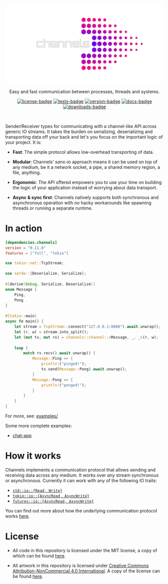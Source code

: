 [crates-io]: https://crates.io/crates/channels
[docs-rs]: https://docs.rs/channels/latest/channels
[github-actions]: https://github.com/threadexio/channels-rs/actions/workflows/ci.yaml

[license-badge]: https://img.shields.io/github/license/threadexio/channels-rs?style=for-the-badge&logo=github&label=license&labelColor=%23000&color=%236e00f2
[tests-badge]: https://img.shields.io/github/actions/workflow/status/threadexio/channels-rs/ci.yaml?style=for-the-badge&logo=github&label=tests&labelColor=%23000&color=%239500d6
[version-badge]: https://img.shields.io/crates/v/channels?style=for-the-badge&logo=rust&label=crates.io&labelColor=%23000&color=%23bc00ba
[docs-badge]: https://img.shields.io/docsrs/channels?style=for-the-badge&logo=docs.rs&labelColor=%23000&color=%23e2009e
[downloads-badge]: https://img.shields.io/crates/d/channels?style=for-the-badge&label=downloads&labelColor=%23000&color=%23ff0089

<div align="center">
  <img src="assets/logo.transparent.svg" alt="logo" width="640">

  <p>
    Easy and fast communication between processes, threads and systems.
  </p>

  [![license-badge]][crates-io]
  [![tests-badge]][github-actions]
  [![version-badge]][crates-io]
  [![docs-badge]][docs-rs]
  [![downloads-badge]][crates-io]

</div>

<br>

Sender/Receiver types for communicating with a channel-like API across generic IO streams. It takes the burden on serializing, deserializing and transporting data off your back and let's you focus on the important logic of your project. It is:

- **Fast**: The simple protocol allows low-overhead transporting of data.

- **Modular**: Channels' _sans-io_ approach means it can be used on top of any medium, be it a network socket, a pipe, a shared memory region, a file, anything.

- **Ergonomic**: The API offered empowers you to use your time on building the logic of your application instead of worrying about data transport.

- **Async & sync first**: Channels natively supports both synchronous and asynchronous operation with no hacky workarounds like spawning threads or running a separate runtime.

# In action

```toml
[dependencies.channels]
version = "0.11.0"
features = ["full", "tokio"]
```

```rust
use tokio::net::TcpStream;

use serde::{Deserialize, Serialize};

#[derive(Debug, Serialize, Deserialize)]
enum Message {
    Ping,
    Pong
}

#[tokio::main]
async fn main() {
    let stream = TcpStream::connect("127.0.0.1:8080").await.unwrap();
    let (r, w) = stream.into_split();
    let (mut tx, mut rx) = channels::channel::<Message, _, _>(r, w);

    loop {
        match rx.recv().await.unwrap() {
            Message::Ping => {
                println!("pinged!");
                tx.send(Message::Pong).await.unwrap();
            }
            Message::Pong => {
                println!("ponged!");
            }
        }
    }
}
```

For more, see: [examples/](./examples)

Some more complete examples:

- [chat-app](https://github.com/threadexio/channels-rs/tree/master/examples/chat-app)

# How it works

Channels implements a communication protocol that allows sending and receiving data across any medium. It works over _any_ stream synchronous or asynchronous. Currently it can work with any of the following IO traits:

- [`std::io::{Read, Write}`](https://doc.rust-lang.org/stable/std/io)
- [`tokio::io::{AsyncRead, AsyncWrite}`](https://docs.rs/tokio/latest/tokio/io)
- [`futures::io::{AsyncRead, AsyncWrite}`](https://docs.rs/futures/latest/futures/io)

You can find out more about how the underlying communication protocol works [here](./spec/PROTOCOL.md).

# License

- All code in this repository is licensed under the MIT license, a copy of which can be found [here](./LICENSE).

- All artwork in this repository is licensed under [Creative Commons Attribution-NonCommercial 4.0 International](https://creativecommons.org/licenses/by-nc/4.0/). A copy of the license can be found [here](./assets/LICENSE).
